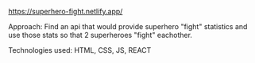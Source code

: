 https://superhero-fight.netlify.app/

Approach:
Find an api that would provide superhero "fight" statistics and use those stats so that 2 superheroes "fight" eachother.

Technologies used: 
HTML, CSS, JS, REACT
